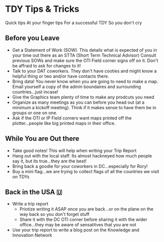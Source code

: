 # TDY Tips & Tricks

Quick tips 
At your finger tips 
For a successful TDY
So you don't cry

## Before you Leave
- Get a Statement of Work (SOW).  This details what is expected of you in your time out there as an STTA (Short Term Technical Advisor)  Consult previous SOWs and make sure the OTI Field corner signs off on it.  Don't be affraid to ask for changes to it!
- Talk to your DAT coworkers.  They don't have cooties and might know a helpful thing or two and/or have contacts there.
- Bring data!  You never know when you are going to need to make a map.  Email yourself a copy of the admin boundaires and surrounding countries...just incase!
- Give the Graphics team plenty of time to make any prodcuts you need
- Organize as many meetings as you can before you head out (at a minimum a kickoff meeting).  Think if it makes sense to have them be in groups or one on one.
- Ask if the OTI or IP Field corners want maps printed off the plotter...people like big printed maps in their office.

## While You are Out there
- Take good notes!  This will help when writing your Trip Report 
- Hang out with the local staff.  Its almost hackneyed how much people say it, but its true...they are the best!
- Bring back a goodie for your coworkers in DC...especially for Rory!
- Buy a mini flag...we are trying to collect flags of all the countries we visit on TDYs

## Back in the USA &#127482;
- Write a trip report
  - Priotize writing it ASAP once you are back...or on the plane on the way back so you don't forget stuff
  - Share it with the DC OTI corner before sharing it with the wider office...they may be aware of sensatitves that you are not
- Use your trip report to write a blog post on the Knowledge and Innovation Network




